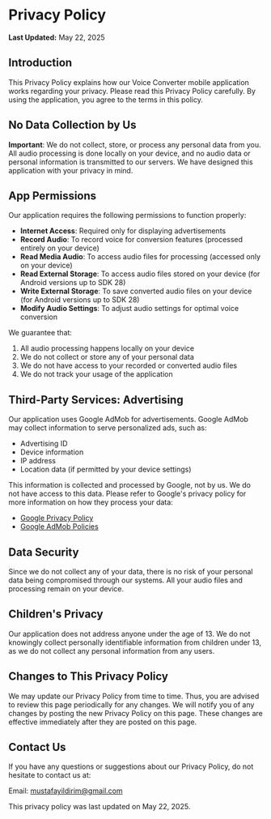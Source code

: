 # Privacy Policy

**Last Updated:** May 22, 2025

## Introduction

This Privacy Policy explains how our Voice Converter mobile application works regarding your privacy. Please read this Privacy Policy carefully. By using the application, you agree to the terms in this policy.

## No Data Collection by Us

**Important**: We do not collect, store, or process any personal data from you. All audio processing is done locally on your device, and no audio data or personal information is transmitted to our servers. We have designed this application with your privacy in mind.

## App Permissions

Our application requires the following permissions to function properly:

- **Internet Access**: Required only for displaying advertisements
- **Record Audio**: To record voice for conversion features (processed entirely on your device)
- **Read Media Audio**: To access audio files for processing (accessed only on your device)
- **Read External Storage**: To access audio files stored on your device (for Android versions up to SDK 28)
- **Write External Storage**: To save converted audio files on your device (for Android versions up to SDK 28)
- **Modify Audio Settings**: To adjust audio settings for optimal voice conversion

We guarantee that:
1. All audio processing happens locally on your device
2. We do not collect or store any of your personal data
3. We do not have access to your recorded or converted audio files
4. We do not track your usage of the application

## Third-Party Services: Advertising

Our application uses Google AdMob for advertisements. Google AdMob may collect information to serve personalized ads, such as:
- Advertising ID
- Device information
- IP address
- Location data (if permitted by your device settings)

This information is collected and processed by Google, not by us. We do not have access to this data. Please refer to Google's privacy policy for more information on how they process your data:
- [Google Privacy Policy](https://policies.google.com/privacy)
- [Google AdMob Policies](https://support.google.com/admob/answer/6128543)

## Data Security

Since we do not collect any of your data, there is no risk of your personal data being compromised through our systems. All your audio files and processing remain on your device.

## Children's Privacy

Our application does not address anyone under the age of 13. We do not knowingly collect personally identifiable information from children under 13, as we do not collect any personal information from any users.

## Changes to This Privacy Policy

We may update our Privacy Policy from time to time. Thus, you are advised to review this page periodically for any changes. We will notify you of any changes by posting the new Privacy Policy on this page. These changes are effective immediately after they are posted on this page.

## Contact Us

If you have any questions or suggestions about our Privacy Policy, do not hesitate to contact us at:

Email: mustafayildirim@gmail.com

This privacy policy was last updated on May 22, 2025. 